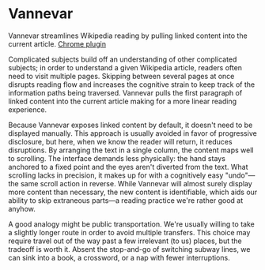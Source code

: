 # Vannevar

Vannevar streamlines Wikipedia reading by pulling linked content into the current article. [Chrome plugin](https://chrome.google.com/webstore/detail/vannevar/nipnndmlfceejedfpnbhgpkimbhgdhch)



Complicated subjects build off an understanding of other complicated subjects; in order to understand a given Wikipedia article, readers often need to visit multiple pages. Skipping between several pages at once disrupts reading flow and increases the cognitive strain to keep track of the information paths being traversed. Vannevar pulls the first paragraph of linked content into the current article making for a more linear reading experience.

Because Vannevar exposes linked content by default, it doesn't need to be displayed manually. This approach is usually avoided in favor of progressive disclosure, but here, when we know the reader will return, it reduces disruptions. By arranging the text in a single column, the content maps well to scrolling. The interface demands less physically: the hand stays anchored to a fixed point and the eyes aren't diverted from the text. What scrolling lacks in precision, it makes up for with a cognitively easy "undo"—the same scroll action in reverse. While Vannevar will almost surely display more content than necessary, the new content is identifiable, which aids our ability to skip extraneous parts—a reading practice we're rather good at anyhow.

A good analogy might be public transportation. We're usually willing to take a slightly longer route in order to avoid multiple transfers. This choice may require travel out of the way past a few irrelevant (to us) places, but the tradeoff is worth it. Absent the stop-and-go of switching subway lines, we can sink into a book, a crossword, or a nap with fewer interruptions.
